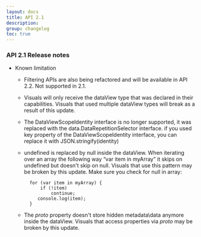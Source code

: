 ```yaml
---
layout: docs
title: API 2.1
description: 
group: changelog
toc: true
---
```


### API 2.1 Release notes
* Known limitation 
	* Filtering APIs are also being refactored and will be available in API 2.2. Not supported in 2.1.
	* Visuals will only receive the dataView type that was declared in their capabilities. Visuals that used multiple dataView types will break as a result of this update. 
	* The DataViewScopeIdentity interface is no longer supported, it was replaced with the data.DataRepetitionSelector interface.
    if you used key property of the DataViewScopeIdentity interface, you can replace it with JSON.stringify(identity)
	* undefined is replaced by null inside the dataView. 
	When iterating over an array the following way “var item in myArray” it skips on undefined but doesn't skip on null. 
	Visuals that use this pattern may be broken by this update. 
	Make sure you check for null in array:
	
			for (var item in myArray) {
				if (!item)
					continue;
			   console.log(item);
			}  
  * The _proto_ property doesn't store hidden metadata\data anymore inside the dataView. Visuals that access properties via _proto_ may be     broken by this update. 
